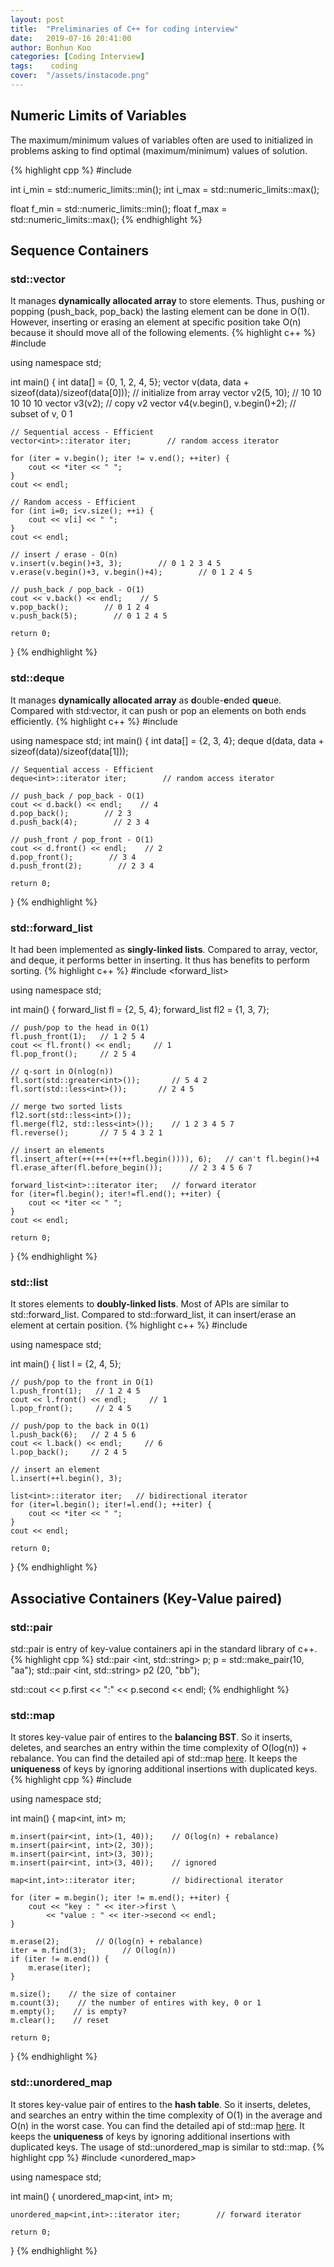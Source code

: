```yaml
---
layout: post
title:  "Preliminaries of C++ for coding interview"
date:   2019-07-16 20:41:00
author: Bonhun Koo
categories: [Coding Interview]
tags:    coding
cover:  "/assets/instacode.png"
---
```


## Numeric Limits of Variables
The maximum/minimum values of variables often are used to initialized in problems asking to find optimal (maximum/minimum) values of solution.

{% highlight cpp %}
#include <limits>

int i_min = std::numeric_limits<int>::min();
int i_max = std::numeric_limits<int>::max();

float f_min = std::numeric_limits<float>::min();
float f_max = std::numeric_limits<float>::max();
{% endhighlight %}

## Sequence Containers
### std::vector
It manages <b>dynamically allocated array</b> to store elements.
Thus, pushing or popping (push_back, pop_back) the lasting element can be done in O(1).
However, inserting or erasing an element at specific position take O(n) because it should move all of the following elements.
{% highlight c++ %}
#include <vector>

using namespace std;

int main() {
    int data[] = {0, 1, 2, 4, 5};
    vector<int> v(data, data + sizeof(data)/sizeof(data[0]));       // initialize from array
    vector<int> v2(5, 10);    // 10 10 10 10 10
    vector<int> v3(v2);        // copy v2
    vector<int> v4(v.begin(), v.begin()+2);        // subset of v, 0 1

    // Sequential access - Efficient
    vector<int>::iterator iter;        // random access iterator

    for (iter = v.begin(); iter != v.end(); ++iter) {
        cout << *iter << " ";
    }
    cout << endl;

    // Random access - Efficient
    for (int i=0; i<v.size(); ++i) {
        cout << v[i] << " ";
    }
    cout << endl;

    // insert / erase - O(n)
    v.insert(v.begin()+3, 3);        // 0 1 2 3 4 5
    v.erase(v.begin()+3, v.begin()+4);        // 0 1 2 4 5

    // push_back / pop_back - O(1)
    cout << v.back() << endl;    // 5
    v.pop_back();        // 0 1 2 4
    v.push_back(5);        // 0 1 2 4 5

    return 0;
}
{% endhighlight %}

### std::deque
It manages <b>dynamically allocated array</b> as <b>d</b>ouble-<b>e</b>nded <b>que</b>ue.
Compared with std:vector, it can push or pop an elements on both ends efficiently.
{% highlight c++ %}
#include <deque>

using namespace std;
int main() {
    int data[] = {2, 3, 4};
    deque<int> d(data, data + sizeof(data)/sizeof(data[1]));

    // Sequential access - Efficient
    deque<int>::iterator iter;        // random access iterator

    // push_back / pop_back - O(1)
    cout << d.back() << endl;    // 4
    d.pop_back();        // 2 3
    d.push_back(4);        // 2 3 4

    // push_front / pop_front - O(1)
    cout << d.front() << endl;    // 2
    d.pop_front();        // 3 4
    d.push_front(2);        // 2 3 4

    return 0;
}
{% endhighlight %}

### std::forward_list
It had been implemented as <b>singly-linked lists</b>.
Compared to array, vector, and deque, it performs better in inserting.
It thus has benefits to perform sorting.
{% highlight c++ %}
#include <forward_list>

using namespace std;

int main() {
    forward_list<int> fl = {2, 5, 4};
    forward_list<int> fl2 = {1, 3, 7};

    // push/pop to the head in O(1)
    fl.push_front(1);   // 1 2 5 4
    cout << fl.front() << endl;     // 1
    fl.pop_front();     // 2 5 4

    // q-sort in O(nlog(n))
    fl.sort(std::greater<int>());       // 5 4 2
    fl.sort(std::less<int>());       // 2 4 5

    // merge two sorted lists
    fl2.sort(std::less<int>());
    fl.merge(fl2, std::less<int>());    // 1 2 3 4 5 7
	fl.reverse();		// 7 5 4 3 2 1

    // insert an elements
    fl.insert_after(++(++(++(++fl.begin()))), 6);   // can't fl.begin()+4
    fl.erase_after(fl.before_begin());      // 2 3 4 5 6 7

    forward_list<int>::iterator iter;   // forward iterator
    for (iter=fl.begin(); iter!=fl.end(); ++iter) {
        cout << *iter << " ";
    }
    cout << endl;
    
    return 0;
}
{% endhighlight %}

### std::list
It stores elements to <b>doubly-linked lists</b>.
Most of APIs are similar to std::forward_list.
Compared to std::forward_list, it can insert/erase an element at certain position.
{% highlight c++ %}
#include <list>

using namespace std;

int main() {
    list<int> l = {2, 4, 5};

    // push/pop to the front in O(1)
    l.push_front(1);   // 1 2 4 5 
    cout << l.front() << endl;     // 1
    l.pop_front();     // 2 4 5

    // push/pop to the back in O(1)
    l.push_back(6);   // 2 4 5 6
    cout << l.back() << endl;     // 6
    l.pop_back();     // 2 4 5

    // insert an element
    l.insert(++l.begin(), 3);

    list<int>::iterator iter;   // bidirectional iterator
    for (iter=l.begin(); iter!=l.end(); ++iter) {
        cout << *iter << " ";
    }
    cout << endl;
    
    return 0;
}
{% endhighlight %}

## Associative Containers (Key-Value paired)
### std::pair
std::pair is entry of key-value containers api in the standard library of c++.
{% highlight cpp %}
std::pair <int, std::string> p;
p = std::make_pair(10, "aa");
std::pair <int, std::string> p2 (20, "bb");

std::cout << p.first << ":" << p.second << endl;
{% endhighlight %}

### std::map
It stores key-value pair of entires to the <b>balancing BST</b>.
So it inserts, deletes, and searches an entry within the time complexity of O(log(n)) + rebalance.
You can find the detailed api of std::map [here][map_api].
It keeps the <b>uniqueness</b> of keys by ignoring additional insertions with duplicated keys.
{% highlight cpp %}
#include <map>

using namespace std;

int main() {
    map<int, int> m;

    m.insert(pair<int, int>(1, 40));    // O(log(n) + rebalance)
    m.insert(pair<int, int>(2, 30));
    m.insert(pair<int, int>(3, 30));
    m.insert(pair<int, int>(3, 40));    // ignored

    map<int,int>::iterator iter;        // bidirectional iterator

    for (iter = m.begin(); iter != m.end(); ++iter) {
        cout << "key : " << iter->first \
            << "value : " << iter->second << endl;
    }

    m.erase(2);        // O(log(n) + rebalance)
    iter = m.find(3);        // O(log(n))
    if (iter != m.end()) {
        m.erase(iter);
    }

    m.size();    // the size of container
    m.count(3);    // the number of entires with key, 0 or 1
    m.empty();    // is empty?
    m.clear();    // reset

    return 0;
}
{% endhighlight %}

### std::unordered_map
It stores key-value pair of entires to the <b>hash table</b>.
So it inserts, deletes, and searches an entry within the time complexity of O(1) in the average and O(n) in the worst case.
You can find the detailed api of std::map [here][unordered_map_api].
It keeps the <b>uniqueness</b> of keys by ignoring additional insertions with duplicated keys.
The usage of std::unordered_map is similar to std::map.
{% highlight cpp %}
#include <unordered_map>

using namespace std;

int main() {
    unordered_map<int, int> m;

    unordered_map<int,int>::iterator iter;        // forward iterator

    return 0;
}
{% endhighlight %}

[map_api]: http://www.cplusplus.com/reference/map/map/
[unordered_map_api]: http://www.cplusplus.com/reference/unordered_map/unordered_map/
